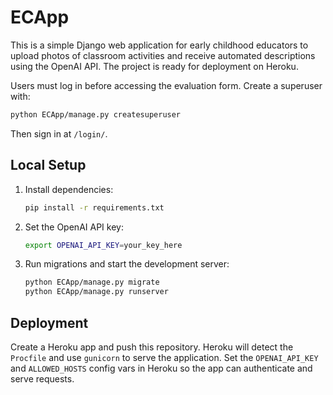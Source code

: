 # ECApp

This is a simple Django web application for early childhood educators to upload photos of classroom activities and receive automated descriptions using the OpenAI API. The project is ready for deployment on Heroku.

Users must log in before accessing the evaluation form. Create a superuser with:
```bash
python ECApp/manage.py createsuperuser
```
Then sign in at `/login/`.

## Local Setup

1. Install dependencies:
   ```bash
   pip install -r requirements.txt
   ```
2. Set the OpenAI API key:
   ```bash
   export OPENAI_API_KEY=your_key_here
   ```
3. Run migrations and start the development server:
   ```bash
   python ECApp/manage.py migrate
   python ECApp/manage.py runserver
   ```

## Deployment

Create a Heroku app and push this repository. Heroku will detect the `Procfile` and use `gunicorn` to serve the application. Set the `OPENAI_API_KEY` and `ALLOWED_HOSTS` config vars in Heroku so the app can authenticate and serve requests.

